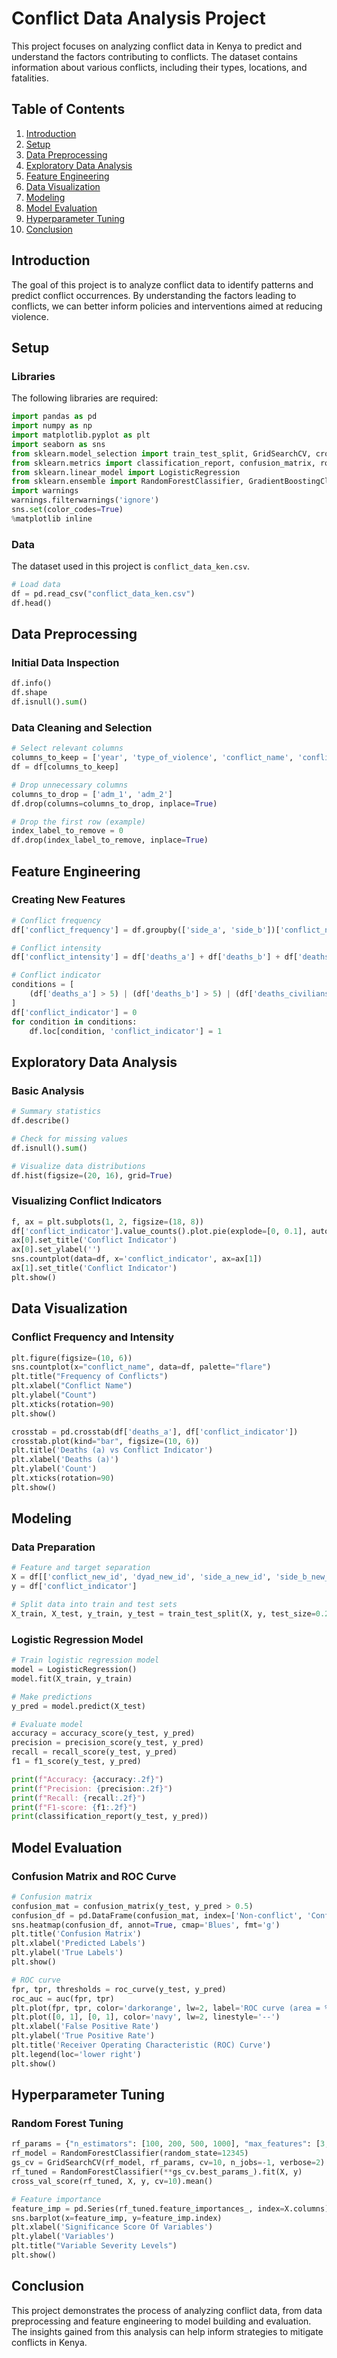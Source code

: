 # Conflict Data Analysis Project

This project focuses on analyzing conflict data in Kenya to predict and understand the factors contributing to conflicts. The dataset contains information about various conflicts, including their types, locations, and fatalities.

## Table of Contents
1. [Introduction](#introduction)
2. [Setup](#setup)
3. [Data Preprocessing](#data-preprocessing)
4. [Exploratory Data Analysis](#exploratory-data-analysis)
5. [Feature Engineering](#feature-engineering)
6. [Data Visualization](#data-visualization)
7. [Modeling](#modeling)
8. [Model Evaluation](#model-evaluation)
9. [Hyperparameter Tuning](#hyperparameter-tuning)
10. [Conclusion](#conclusion)

## Introduction

The goal of this project is to analyze conflict data to identify patterns and predict conflict occurrences. By understanding the factors leading to conflicts, we can better inform policies and interventions aimed at reducing violence.

## Setup

### Libraries

The following libraries are required:

```python
import pandas as pd
import numpy as np
import matplotlib.pyplot as plt
import seaborn as sns
from sklearn.model_selection import train_test_split, GridSearchCV, cross_val_score
from sklearn.metrics import classification_report, confusion_matrix, roc_auc_score, roc_curve, accuracy_score, precision_score, recall_score, f1_score
from sklearn.linear_model import LogisticRegression
from sklearn.ensemble import RandomForestClassifier, GradientBoostingClassifier
import warnings
warnings.filterwarnings('ignore')
sns.set(color_codes=True)
%matplotlib inline
```

### Data

The dataset used in this project is `conflict_data_ken.csv`.

```python
# Load data
df = pd.read_csv("conflict_data_ken.csv")
df.head()
```

## Data Preprocessing

### Initial Data Inspection

```python
df.info()
df.shape
df.isnull().sum()
```

### Data Cleaning and Selection

```python
# Select relevant columns
columns_to_keep = ['year', 'type_of_violence', 'conflict_name', 'conflict_new_id', 'dyad_new_id', 'side_a', 'side_b', 'side_a_new_id', 'side_b_new_id', 'adm_1', 'adm_2', 'latitude', 'longitude', 'date_start', 'date_end', 'deaths_a', 'deaths_b', 'deaths_civilians', 'deaths_unknown']
df = df[columns_to_keep]

# Drop unnecessary columns
columns_to_drop = ['adm_1', 'adm_2']
df.drop(columns=columns_to_drop, inplace=True)

# Drop the first row (example)
index_label_to_remove = 0
df.drop(index_label_to_remove, inplace=True)
```

## Feature Engineering

### Creating New Features

```python
# Conflict frequency
df['conflict_frequency'] = df.groupby(['side_a', 'side_b'])['conflict_name'].transform('count')

# Conflict intensity
df['conflict_intensity'] = df['deaths_a'] + df['deaths_b'] + df['deaths_civilians']

# Conflict indicator
conditions = [
    (df['deaths_a'] > 5) | (df['deaths_b'] > 5) | (df['deaths_civilians'] > 1)
]
df['conflict_indicator'] = 0
for condition in conditions:
    df.loc[condition, 'conflict_indicator'] = 1
```

## Exploratory Data Analysis

### Basic Analysis

```python
# Summary statistics
df.describe()

# Check for missing values
df.isnull().sum()

# Visualize data distributions
df.hist(figsize=(20, 16), grid=True)
```

### Visualizing Conflict Indicators

```python
f, ax = plt.subplots(1, 2, figsize=(18, 8))
df['conflict_indicator'].value_counts().plot.pie(explode=[0, 0.1], autopct='%1.1f%%', ax=ax[0], shadow=True)
ax[0].set_title('Conflict Indicator')
ax[0].set_ylabel('')
sns.countplot(data=df, x='conflict_indicator', ax=ax[1])
ax[1].set_title('Conflict Indicator')
plt.show()
```

## Data Visualization

### Conflict Frequency and Intensity

```python
plt.figure(figsize=(10, 6))
sns.countplot(x="conflict_name", data=df, palette="flare")
plt.title("Frequency of Conflicts")
plt.xlabel("Conflict Name")
plt.ylabel("Count")
plt.xticks(rotation=90)
plt.show()

crosstab = pd.crosstab(df['deaths_a'], df['conflict_indicator'])
crosstab.plot(kind="bar", figsize=(10, 6))
plt.title('Deaths (a) vs Conflict Indicator')
plt.xlabel('Deaths (a)')
plt.ylabel('Count')
plt.xticks(rotation=90)
plt.show()
```

## Modeling

### Data Preparation

```python
# Feature and target separation
X = df[['conflict_new_id', 'dyad_new_id', 'side_a_new_id', 'side_b_new_id', 'deaths_a', 'deaths_b', 'deaths_civilians', 'deaths_unknown', 'conflict_frequency', 'conflict_intensity']]
y = df['conflict_indicator']

# Split data into train and test sets
X_train, X_test, y_train, y_test = train_test_split(X, y, test_size=0.2, random_state=42)
```

### Logistic Regression Model

```python
# Train logistic regression model
model = LogisticRegression()
model.fit(X_train, y_train)

# Make predictions
y_pred = model.predict(X_test)

# Evaluate model
accuracy = accuracy_score(y_test, y_pred)
precision = precision_score(y_test, y_pred)
recall = recall_score(y_test, y_pred)
f1 = f1_score(y_test, y_pred)

print(f"Accuracy: {accuracy:.2f}")
print(f"Precision: {precision:.2f}")
print(f"Recall: {recall:.2f}")
print(f"F1-score: {f1:.2f}")
print(classification_report(y_test, y_pred))
```

## Model Evaluation

### Confusion Matrix and ROC Curve

```python
# Confusion matrix
confusion_mat = confusion_matrix(y_test, y_pred > 0.5)
confusion_df = pd.DataFrame(confusion_mat, index=['Non-conflict', 'Conflict'], columns=['Non-conflict', 'Conflict'])
sns.heatmap(confusion_df, annot=True, cmap='Blues', fmt='g')
plt.title('Confusion Matrix')
plt.xlabel('Predicted Labels')
plt.ylabel('True Labels')
plt.show()

# ROC curve
fpr, tpr, thresholds = roc_curve(y_test, y_pred)
roc_auc = auc(fpr, tpr)
plt.plot(fpr, tpr, color='darkorange', lw=2, label='ROC curve (area = %0.2f)' % roc_auc)
plt.plot([0, 1], [0, 1], color='navy', lw=2, linestyle='--')
plt.xlabel('False Positive Rate')
plt.ylabel('True Positive Rate')
plt.title('Receiver Operating Characteristic (ROC) Curve')
plt.legend(loc='lower right')
plt.show()
```

## Hyperparameter Tuning

### Random Forest Tuning

```python
rf_params = {"n_estimators": [100, 200, 500, 1000], "max_features": [3, 5, 7], "min_samples_split": [2, 5, 10, 30], "max_depth": [3, 5, 8, None]}
rf_model = RandomForestClassifier(random_state=12345)
gs_cv = GridSearchCV(rf_model, rf_params, cv=10, n_jobs=-1, verbose=2).fit(X, y)
rf_tuned = RandomForestClassifier(**gs_cv.best_params_).fit(X, y)
cross_val_score(rf_tuned, X, y, cv=10).mean()

# Feature importance
feature_imp = pd.Series(rf_tuned.feature_importances_, index=X.columns).sort_values(ascending=False)
sns.barplot(x=feature_imp, y=feature_imp.index)
plt.xlabel('Significance Score Of Variables')
plt.ylabel('Variables')
plt.title("Variable Severity Levels")
plt.show()
```

## Conclusion

This project demonstrates the process of analyzing conflict data, from data preprocessing and feature engineering to model building and evaluation. The insights gained from this analysis can help inform strategies to mitigate conflicts in Kenya.
